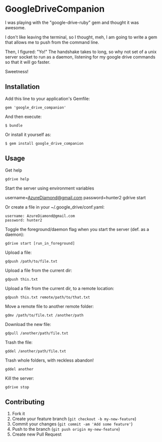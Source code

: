 # GoogleDriveCompanion

I was playing with the "google-drive-ruby" gem and thought it was awesome.

I don't like leaving the terminal, so I thought, meh, I am going to write a gem that allows me to push from the command line.

Then, I figured: "Yo!"  The handshake takes to long, so why not set of a unix server socket to run as a daemon, listening for my google drive commands so that it will go faster.

Sweetness!

## Installation

Add this line to your application's Gemfile:

    gem 'google_drive_companion'

And then execute:

    $ bundle

Or install it yourself as:

    $ gem install google_drive_companion

## Usage

Get help

    gdrive help

Start the server using environment variables

   username=AzureDiamond@gmail.com password=hunter2 gdrive start

Or create a file in your ~/.google_drive/conf.yaml:

    username: AzureDiamond@gmail.com
    password: hunter2

Toggle the foreground/daemon flag when you start the server (def. as a daemon):

    gdrive start [run_in_foreground]

Upload a file:

    gdpush /path/to/file.txt

Upload a file from the current dir:

    gdpush this.txt

Upload a file from the current dir, to a remote location:

    gdpush this.txt remote/path/to/that.txt

Move a remote file to another remote folder:

    gdmv /path/to/file.txt /another/path

Download the new file:

    gdpull /another/path/file.txt

Trash the file:

    gddel /another/path/file.txt

Trash whole folders, with reckless abandon!

    gddel another

Kill the server:

    gdrive stop

## Contributing

1. Fork it
2. Create your feature branch (`git checkout -b my-new-feature`)
3. Commit your changes (`git commit -am 'Add some feature'`)
4. Push to the branch (`git push origin my-new-feature`)
5. Create new Pull Request
